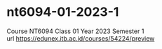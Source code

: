 # nt6094-01-2023-1
Course NT6094 Class 01 Year 2023 Semester 1 \
url https://edunex.itb.ac.id/courses/54224/preview
